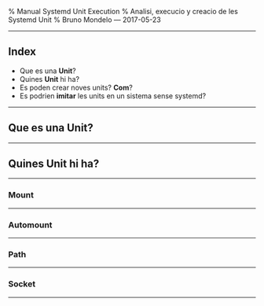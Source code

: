 % Manual Systemd Unit Execution
% Analisi, execucio y creacio de les Systemd Unit
% Bruno Mondelo &mdash; 2017-05-23

---

## Index
* Que es una **Unit**?
* Quines **Unit** hi ha?
* Es poden crear noves units? **Com**?
* Es podrien **imitar** les units en un sistema sense systemd?

---

## Que es una **Unit**?

---

## Quines **Unit** hi ha?

---

### Mount

---

### Automount

---

### Path

---

### Socket

---
